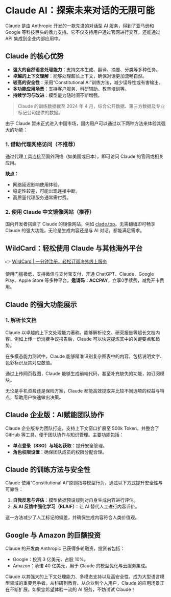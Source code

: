 # Claude AI：探索未来对话的无限可能

Claude 是由 Anthropic 开发的一款先进的对话型 AI 服务，得到了亚马逊和 Google 等科技巨头的鼎力支持。它不仅支持用户通过官网进行交互，还能通过 API 集成到企业内部应用中。

## Claude 的核心优势

- **强大的自然语言处理能力**：支持文本生成、翻译、摘要、分类等多种任务。
- **卓越的上下文理解**：能够处理超长上下文，确保对话更加流畅自然。
- **较高的安全性**：采用“Constitutional AI”训练方法，减少误导性或有害输出。
- **多功能应用场景**：支持客户服务、科研辅助、教育培训等。
- **持续学习与改进**：模型能力随时间不断增强。

> Claude 的训练数据截至 2024 年 4 月，综合公开数据、第三方数据及专业标记公司提供的数据。

由于 Claude 暂未正式进入中国市场，国内用户可以通过以下两种方法来体验其强大的功能：

### 1. 借助代理网络访问（不推荐）

通过代理工具连接至国外网络（如美国或日本），即可访问 Claude 的官网或相关应用。

**缺点：**
- 网络延迟影响使用体验。
- 稳定性较差，可能出现连接中断。
- 高质量代理服务通常需付费。

### 2. 使用 Claude 中文镜像网站（推荐）

国内开发者搭建了 Claude 的镜像网站，例如 [clade.top](http://clade.top)。无需翻墙即可畅享 Claude 的强大功能，无论是生成内容还是与 AI 对话，都能满足需求。

## WildCard：轻松使用 Claude 与其他海外平台

👉 [WildCard | 一分钟注册，轻松订阅海外线上服务](https://bbtdd.com/WildCard)

使用门槛极低，支持微信与支付宝支付，开通 ChatGPT、Claude、Google Play、Apple Store 等多种平台。**邀请码：ACCPAY**，立享0手续费，减免开卡费用。

## Claude 的强大功能展示

### 1. 解析长文档

Claude 以卓越的上下文处理能力著称，能够解析论文、研究报告等超长文档内容。例如上传一份消费争议报告后，Claude 可以快速提炼其中的关键要点和趋势。

在多模态能力测试中，Claude 能够精准识别复杂图表中的内容，包括说明文字、色彩标识及其对应数值。

通过上传网页截图，Claude 能够生成前端代码，甚至补充缺失的功能，如订阅模块。

无论是手机资费还是保险方案，Claude 都能高效提取并比较不同选项的权益与特点，帮助用户快速做出决策。

## Claude 企业版：AI赋能团队协作

Claude 企业版专为团队打造，支持上下文窗口扩展至 500k Token，并整合了 GitHub 等工具，便于团队协作与知识管理。主要功能包括：

- **单点登录（SSO）与域名获取**：提升安全管理。
- **角色权限设置**：确保团队成员的权限分配合理。

## Claude 的训练方法与安全性

Claude 使用“Constitutional AI”原则指导模型行为，通过以下方式提升安全性与可靠性：

1. **自我反思与评估**：模型依据预设规则对自身生成内容进行评估。
2. **从 AI 反馈中强化学习（RLAIF）**：让 AI 替代人工进行内容评价。

这一方法减少了人工标记的偏差，并确保生成内容符合人类价值观。

## Google 与 Amazon 的巨额投资

Claude 的开发商 Anthropic 已获得多轮融资，投资者包括：

- Google：投资 3 亿美元，占股 10%。
- Amazon：承诺 40 亿美元，用于 Claude 的模型优化与云服务集成。

Claude 以其强大的上下文处理能力、多模态支持以及高安全性，成为大型语言模型领域的重要竞争者。从科研到教育、从企业到个人用户，Claude 的应用场景正在不断扩展。如果您希望体验一流的 AI 服务，不妨试试 Claude！